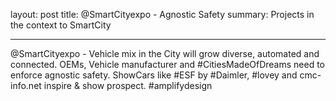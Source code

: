 layout: post
title: @SmartCityexpo - Agnostic Safety
summary: Projects in the context to SmartCity

---

@SmartCityexpo - Vehicle mix in the City will grow diverse, automated and connected. OEMs, Vehicle manufacturer and #CitiesMadeOfDreams need to enforce agnostic safety. ShowCars like #ESF by #Daimler, #lovey and cmc-info.net inspire & show prospect. #amplifydesign

